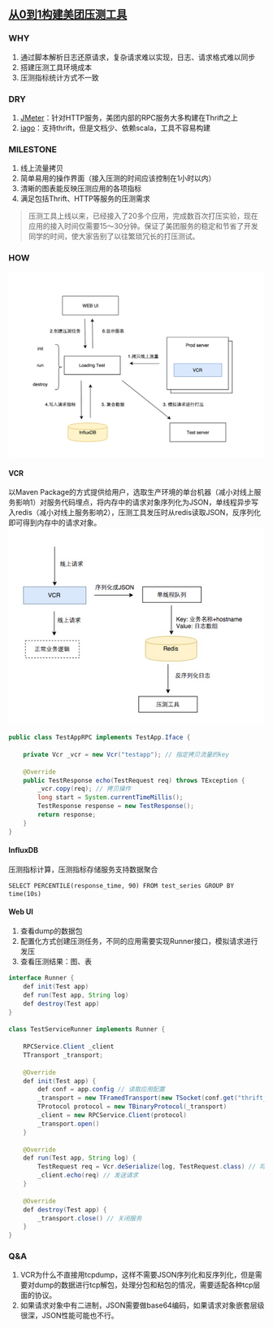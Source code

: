## [从0到1构建美团压测工具](https://tech.meituan.com/loading_test.html)

### WHY
1. 通过脚本解析日志还原请求，复杂请求难以实现，日志、请求格式难以同步
2. 搭建压测工具环境成本
3. 压测指标统计方式不一致

### DRY
1. [JMeter](http://jmeter.apache.org/)：针对HTTP服务，美团内部的RPC服务大多构建在Thrift之上
2. [iago](https://github.com/twitter/iago)：支持thrift，但是文档少、依赖scala，工具不容易构建

### MILESTONE
1. 线上流量拷贝
2. 简单易用的操作界面（接入压测的时间应该控制在1小时以内）
3. 清晰的图表能反映压测应用的各项指标
4. 满足包括Thrift、HTTP等服务的压测需求

>压测工具上线以来，已经接入了20多个应用，完成数百次打压实验，现在应用的接入时间仅需要15～30分钟。保证了美团服务的稳定和节省了开发同学的时间，使大家告别了以往繁琐冗长的打压测试。

### HOW
![](从0到1构建美团压测工具/loading_test.png)

#### VCR
以Maven Package的方式提供给用户，选取生产环境的单台机器（减小对线上服务影响1）对服务代码埋点，将内存中的请求对象序列化为JSON，单线程异步写入redis（减小对线上服务影响2），压测工具发压时从redis读取JSON，反序列化即可得到内存中的请求对象。
![](从0到1构建美团压测工具/vcr.png)

```Java
public class TestAppRPC implements TestApp.Iface {

    private Vcr _vcr = new Vcr("testapp"); // 指定拷贝流量的key

    @Override
    public TestResponse echo(TestRequest req) throws TException {
        _vcr.copy(req); // 拷贝操作
        long start = System.currentTimeMillis();
        TestResponse response = new TestResponse();
        return response;
    }
}
```

#### InfluxDB
压测指标计算，压测指标存储服务支持数据聚合
```
SELECT PERCENTILE(response_time, 90) FROM test_series GROUP BY time(10s)
```

#### Web UI
1. 查看dump的数据包
2. 配置化方式创建压测任务，不同的应用需要实现Runner接口，模拟请求进行发压
3. 查看压测结果：图、表

```Java
interface Runner {
    def init(Test app)
    def run(Test app, String log)
    def destroy(Test app)
}

class TestServiceRunner implements Runner {

    RPCService.Client _client
    TTransport _transport;

    @Override
    def init(Test app) {
        def conf = app.config // 读取应用配置
        _transport = new TFramedTransport(new TSocket(conf.get("thrift_service_host") as String, conf.get("thrift_service_port") as int))
        TProtocol protocol = new TBinaryProtocol(_transport)
        _client = new RPCService.Client(protocol)
        _transport.open()
    }

    @Override
    def run(Test app, String log) {
        TestRequest req = Vcr.deSerialize(log, TestRequest.class) // 将拷贝流量反序列化
        _client.echo(req) // 发送请求
    }

    @Override
    def destroy(Test app) {
        _transport.close() // 关闭服务
    }
}
```

### Q&A
1. VCR为什么不直接用tcpdump，这样不需要JSON序列化和反序列化，但是需要对dump的数据进行tcp解包，处理分包和粘包的情况，需要适配各种tcp层面的协议。
2. 如果请求对象中有二进制，JSON需要做base64编码，如果请求对象嵌套层级很深，JSON性能可能也不行。
